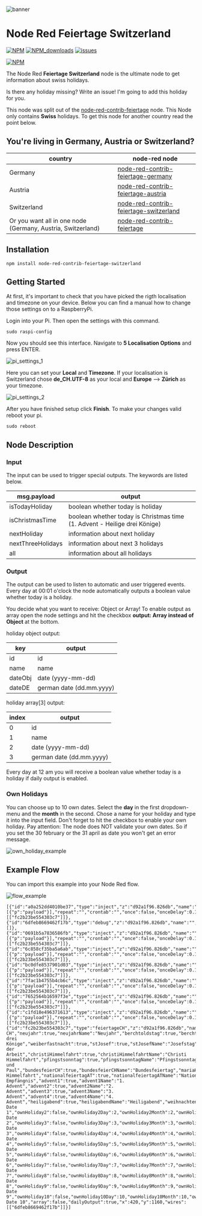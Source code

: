 ![banner](img/feiertage_banner_ch.svg)

# Node Red Feiertage Switzerland

[![NPM](https://img.shields.io/npm/v/node-red-contrib-feiertage-switzerland)](https://www.npmjs.com/package/node-red-contrib-feiertage-switzerland)
[![NPM_downloads](https://img.shields.io/npm/dm/node-red-contrib-feiertage-switzerland)](https://www.npmjs.com/package/node-red-contrib-feiertage-switzerland)
[![issues](https://img.shields.io/github/issues/mariuslang/node-red-contrib-feiertage-switzerland)](https://github.com/MariusLang/node-red-contrib-feiertage-switzerland/issues)

[![NPM](https://nodei.co/npm/node-red-contrib-feiertage-switzerland.png?compact=true)](https://nodei.co/npm/node-red-contrib-feiertage-switzerland/)

The Node Red **Feiertage Switzerland** node is the ultimate node to get information about swiss holidays.

Is there any holiday missing? Write an issue! I'm going to add this holiday for you.

This node was split out of the [node-red-contrib-feiertage](https://github.com/MariusLang/node-red-contrib-feiertage)
node. This Node only contains **Swiss** holidays.
To get this node for another country read the point below.

## You're living in Germany, Austria or Switzerland?

| country                                                     | node-red node                                                                                                  |
|-------------------------------------------------------------|----------------------------------------------------------------------------------------------------------------|
| Germany                                                     | [node-red-contrib-feiertage-germany](https://github.com/MariusLang/node-red-contrib-feiertage-germany)         |
| Austria                                                     | [node-red-contrib-feiertage-austria](https://github.com/MariusLang/node-red-contrib-feiertage-austria)         |
| Switzerland                                                 | [node-red-contrib-feiertage-switzerland](https://github.com/MariusLang/node-red-contrib-feiertage-switzerland) |
| Or you want all in one node (Germany, Austria, Switzerland) | [node-red-contrib-feiertage](https://github.com/MariusLang/node-red-contrib-feiertage)                         |

## Installation

```
npm install node-red-contrib-feiertage-switzerland
```

## Getting Started

At first, it's important to check that you have picked the rigth localisation and timezone on your device. Below you can
find a manual how to change those settings on to a RaspberryPi.

Login into your Pi. Then open the settings with this command.

```
sudo raspi-config
```

Now you should see this interface. Navigate to **5 Localisation Options** and press ENTER.

![pi_settings_1](img/pi_settings_1.PNG)

Here you can set your **Local** and **Timezone**.
If your localisation is Switzerland chose **de_CH.UTF-8** as your local and **Europe** --> **Zürich** as your timezone.

![pi_settings_2](img/pi_settings_2.PNG)

After you have finished setup click **Finish**.
To make your changes valid reboot your pi.

```
sudo reboot
```

## Node Description

### Input

The input can be used to trigger special outputs. The keywords are listed below.

| msg.payload       | output                                                                    |
|-------------------|---------------------------------------------------------------------------|
| isTodayHoliday    | boolean whether today is holiday                                          |
| isChristmasTime   | boolean whether today is Christmas time (1. Advent - Heilige drei Könige) |
| nextHoliday       | information about next holiday                                            |
| nextThreeHolidays | information about next 3 holidays                                         |
| all               | information about all holidays                                            |

### Output

The output can be used to listen to automatic and user triggered events. Every day at 00:01 o'clock the node
automatically outputs a boolean value whether today is a holiday.

You decide what you want to receive: Object or Array!
To enable output as array open the node settings and hit the checkbox **output: Array instead of Object** at the bottom.

holiday object output:

| key     | output                   |
|---------|--------------------------|
| id      | id                       |
| name    | name                     |
| dateObj | date (yyyy-mm-dd)        |
| dateDE  | german date (dd.mm.yyyy) |

holiday array[3] output:

| index | output                   |
|-------|--------------------------|
| 0     | id                       |
| 1     | name                     |
| 2     | date (yyyy-mm-dd)        |
| 3     | german date (dd.mm.yyyy) |

Every day at 12 am you will receive a boolean value whether today is a holiday if daily output is enabled.

### Own Holidays

You can choose up to 10 own dates. Select the **day** in the first dropdown-menu and the **month** in the second. Chose
a name for your holiday and type it into the input field. Don't forget to hit the checkbox to enable your own holiday.
Pay attention: The node does NOT validate your own dates. So if you set the 30 february or the 31 april as date you
won't get an error message.

![own_holiday_example](img/own_holiday_example.PNG)

## Example Flow

You can import this example into your Node Red flow.

![flow_example](img/flow_example.png)

```
[{"id":"a0a252dd4010be37","type":"inject","z":"d92a1f96.826db","name":"","props":[{"p":"payload"}],"repeat":"","crontab":"","once":false,"onceDelay":0.1,"topic":"","payload":"nextHoliday","payloadType":"str","x":170,"y":1120,"wires":[["fc2b23be554303c7"]]},{"id":"6dfeb8669462f17b","type":"debug","z":"d92a1f96.826db","name":"","active":true,"tosidebar":true,"console":false,"tostatus":false,"complete":"false","statusVal":"","statusType":"auto","x":610,"y":1160,"wires":[]},{"id":"0691b5a7836586fb","type":"inject","z":"d92a1f96.826db","name":"","props":[{"p":"payload"}],"repeat":"","crontab":"","once":false,"onceDelay":0.1,"topic":"","payload":"isTodayHoliday","payloadType":"str","x":160,"y":1040,"wires":[["fc2b23be554303c7"]]},{"id":"6c858cf35ba5a6ab","type":"inject","z":"d92a1f96.826db","name":"","props":[{"p":"payload"}],"repeat":"","crontab":"","once":false,"onceDelay":0.1,"topic":"","payload":"nextThreeHolidays","payloadType":"str","x":150,"y":1160,"wires":[["fc2b23be554303c7"]]},{"id":"bc0dfe8537901d03","type":"inject","z":"d92a1f96.826db","name":"","props":[{"p":"payload"}],"repeat":"","crontab":"","once":false,"onceDelay":0.1,"topic":"","payload":"all","payloadType":"str","x":190,"y":1200,"wires":[["fc2b23be554303c7"]]},{"id":"7fac1b4755b4cb6c","type":"inject","z":"d92a1f96.826db","name":"","props":[{"p":"payload"}],"repeat":"","crontab":"","once":false,"onceDelay":0.1,"topic":"","payload":"isChristmasTime","payloadType":"str","x":160,"y":1240,"wires":[["fc2b23be554303c7"]]},{"id":"7652564b16597f3e","type":"inject","z":"d92a1f96.826db","name":"","props":[{"p":"payload"}],"repeat":"","crontab":"","once":false,"onceDelay":0.1,"topic":"","payload":"daysUntilNextHoliday","payloadType":"str","x":150,"y":1280,"wires":[["fc2b23be554303c7"]]},{"id":"c1fd18e496371613","type":"inject","z":"d92a1f96.826db","name":"","props":[{"p":"payload"}],"repeat":"","crontab":"","once":false,"onceDelay":0.1,"topic":"","payload":"isTomorrowHoliday","payloadType":"str","x":150,"y":1080,"wires":[["fc2b23be554303c7"]]},{"id":"fc2b23be554303c7","type":"feiertageCH","z":"d92a1f96.826db","name":"Feiertage CH","neujahr":true,"neujahrName":"Neujahr","berchtoldstag":true,"berchtoldstagName":"Berchtoldstag","heiligeDreiKoenige":true,"heiligeDreiKoenigeName":"Heilige drei Könige","weiberfastnacht":true,"stJosef":true,"stJosefName":"Josefstag","gruendonnerstag":true,"gruendonnerstagName":"Gründonnerstag","karfreitag":true,"karfreitagName":"Karfreitag","easterSunday":true,"easterSundayName":"Ostersonntag","easterMonday":true,"easterMondayName":"Ostermontag","firstMay":true,"firstMayName":"Tag der Arbeit","christiHimmelfahrt":true,"christiHimmelfahrtName":"Christi Himmelfahrt","pfingstsonntag":true,"pfingstsonntagName":"Pfingstsonntag","pfingstmontag":true,"pfingstmontagName":"Pfingstmontag","fronleichnam":true,"fronleichnamName":"Fronleichnam","peterUndPaul":true,"peterUndPaulName":"Peter und Paul","bundesfeierCH":true,"bundesfeierCHName":"Bundesfeiertag","mariaHimmelfahrt":true,"mariaHimmelfahrtName":"Maria Himmelfahrt","nationalfeiertagAT":true,"nationalfeiertagATName":"Nationalfeiertag","halloween":true,"halloweenName":"Halloween","allerheiligen":true,"allerheiligenName":"Allerheiligen","nikolaus":true,"nikolausName":"Nikolaus","mariaeEmpfaengnis":true,"mariaeEmpfaengnisName":"Mariä Empfängnis","advent1":true,"advent1Name":"1. Advent","advent2":true,"advent2Name":"2. Advent","advent3":true,"advent3Name":"3. Advent","advent4":true,"advent4Name":"4. Advent","heiligabend":true,"heiligabendName":"Heiligabend","weihnachten1":true,"weihnachten1Name":"Weihnachten","weihnachten2":true,"weihnachten2Name":"Stephanstag","silvester":true,"silvesterName":"Silvester","ownHoliday1":true,"ownHoliday1Day":"28","ownHoliday1Month":"12","ownHoliday1Name":"own Date 1","ownHoliday2":false,"ownHoliday2Day":2,"ownHoliday2Month":2,"ownHoliday2Name":"own Date 2","ownHoliday3":false,"ownHoliday3Day":3,"ownHoliday3Month":3,"ownHoliday3Name":"own Date 3","ownHoliday4":false,"ownHoliday4Day":4,"ownHoliday4Month":4,"ownHoliday4Name":"own Date 4","ownHoliday5":false,"ownHoliday5Day":5,"ownHoliday5Month":5,"ownHoliday5Name":"own Date 5","ownHoliday6":false,"ownHoliday6Day":6,"ownHoliday6Month":6,"ownHoliday6Name":"own Date 6","ownHoliday7":false,"ownHoliday7Day":7,"ownHoliday7Month":7,"ownHoliday7Name":"own Date 7","ownHoliday8":false,"ownHoliday8Day":8,"ownHoliday8Month":8,"ownHoliday8Name":"own Date 8","ownHoliday9":false,"ownHoliday9Day":9,"ownHoliday9Month":9,"ownHoliday9Name":"own Date 9","ownHoliday10":false,"ownHoliday10Day":10,"ownHoliday10Month":10,"ownHoliday10Name":"own Date 10","array":false,"dailyOutput":true,"x":420,"y":1160,"wires":[["6dfeb8669462f17b"]]}]
```
